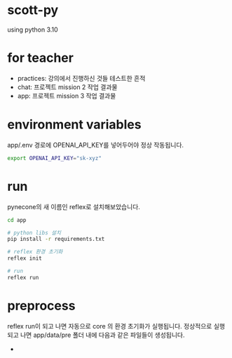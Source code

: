# scott-py

using python 3.10

# for teacher

- practices: 강의에서 진행하신 것들 테스트한 흔적
- chat: 프로젝트 mission 2 작업 결과물
- app: 프로젝트 mission 3 작업 결과물


# environment variables

app/.env 경로에 OPENAI_API_KEY를 넣어두어야 정상 작동됩니다.

```bash
export OPENAI_API_KEY="sk-xyz"
```

# run

pynecone의 새 이름인 reflex로 설치해보았습니다.

```bash
cd app

# python libs 설치
pip install -r requirements.txt

# reflex 환경 초기화
reflex init

# run
reflex run
```


# preprocess

reflex run이 되고 나면 자동으로 core 의 환경 초기화가 실행됩니다.
정상적으로 실행되고 나면 app/data/pre 폴더 내에 다음과 같은 파일들이 생성됩니다.

- 